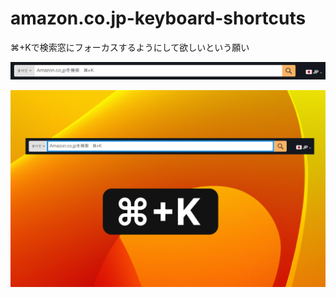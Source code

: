 # amazon.co.jp-keyboard-shortcuts
⌘+Kで検索窓にフォーカスするようにして欲しいという願い

![amazon.co.jp-keyboard-shortcuts](https://raw.githubusercontent.com/evesquare/amazon.co.jp-keyboard-shortcuts/refs/heads/main/docs/search-bar.png)

![store-image](https://raw.githubusercontent.com/evesquare/amazon.co.jp-keyboard-shortcuts/refs/heads/main/docs/store-image.png)